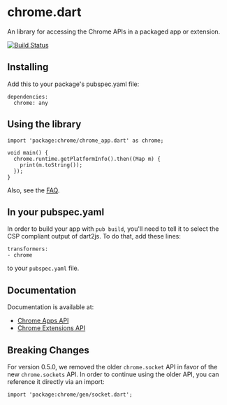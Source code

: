# chrome.dart

An library for accessing the Chrome APIs in a packaged app or extension.

[![Build Status](https://drone.io/github.com/dart-gde/chrome.dart/status.png)](https://drone.io/github.com/dart-gde/chrome.dart/latest)

## Installing

Add this to your package's pubspec.yaml file:

    dependencies:
      chrome: any

## Using the library

    import 'package:chrome/chrome_app.dart' as chrome;

    void main() {
      chrome.runtime.getPlatformInfo().then((Map m) {
        print(m.toString());
      });
    }

Also, see the [FAQ](https://github.com/dart-gde/chrome.dart/wiki/FAQ).

## In your pubspec.yaml

In order to build your app with `pub build`, you'll need to tell it to select
the CSP compliant output of dart2js. To do that, add these lines:

    transformers:
    - chrome

to your `pubspec.yaml` file.

## Documentation
Documentation is available at:

* [Chrome Apps
  API](http://www.dartdocs.org/documentation/chrome/latest/index.html#chrome/chrome_app)
* [Chrome Extensions
  API](http://www.dartdocs.org/documentation/chrome/latest/index.html#chrome/chrome_ext)

## Breaking Changes

For version 0.5.0, we removed the older `chrome.socket` API in favor of the new
`chrome.sockets` API. In order to continue using the older API, you can
reference it directly via an import:

    import 'package:chrome/gen/socket.dart';

